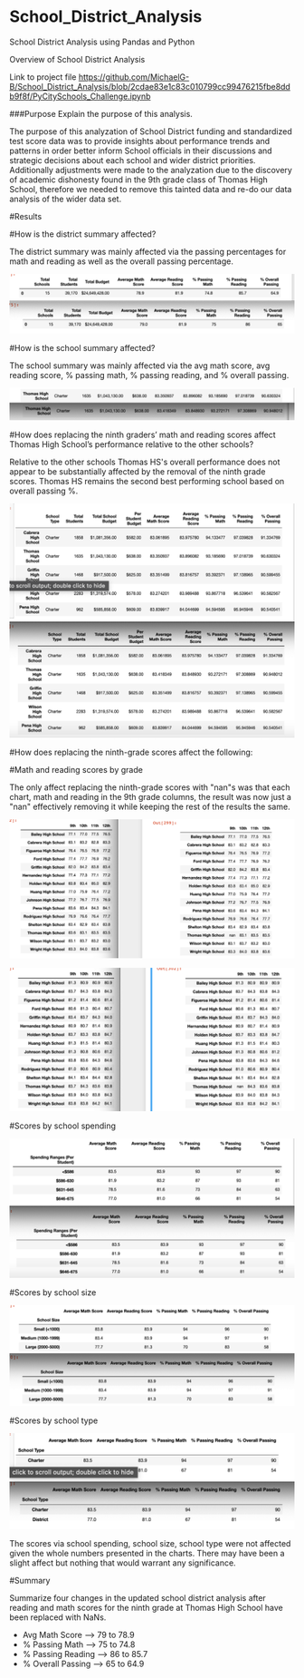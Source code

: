 # School_District_Analysis

School District Analysis using Pandas and Python

Overview of School District Analysis

Link to project file
https://github.com/MichaelG-B/School_District_Analysis/blob/2cdae83e1c83c010799cc99476215fbe8ddb9f8f/PyCitySchools_Challenge.ipynb

###Purpose
Explain the purpose of this analysis.

The purpose of this analyzation of School District funding and standardized test score data was to provide insights about performance trends and patterns in order better inform School officials in their discussions and strategic decisions about each school and wider district priorities. Additionally adjustments were made to the analyzation due to the discovery of academic dishonesty found in the 9th grade class of Thomas High School, therefore we needed to remove this tainted data and re-do our data analysis of the wider data set.

#Results

#How is the district summary affected?

The district summary was mainly affected via the passing percentages for math and reading as well as the overall passing percentage.

![PNg 1.districtsum](https://github.com/MichaelG-B/School_District_Analysis/blob/2cdae83e1c83c010799cc99476215fbe8ddb9f8f/Summary%20School%20District%20Analysis-Aff.png)

#How is the school summary affected?

The school summary was mainly affected via the avg math score, avg reading score, % passing math, % passing reading, and % overall passing. 

![PNg 1.Schoolsum](https://github.com/MichaelG-B/School_District_Analysis/blob/2cdae83e1c83c010799cc99476215fbe8ddb9f8f/SS%20Challenge%20vs%20Reg%20School%20Sum%20Affect.png)

#How does replacing the ninth graders’ math and reading scores affect Thomas High School’s performance relative to the other schools?

Relative to the other schools Thomas HS's overall performance does not appear to be substantially affected by the removal of the ninth grade scores. Thomas HS remains the second best performing school based on overall passing %.

![PNg 1.Performance](https://github.com/MichaelG-B/School_District_Analysis/blob/2cdae83e1c83c010799cc99476215fbe8ddb9f8f/Screen%20Shot%202022-07-15%20at%208.26.50%20AM.png)

#How does replacing the ninth-grade scores affect the following:

#Math and reading scores by grade

The only affect replacing the ninth-grade scores with "nan"s was that each chart, math and reading in the 9th grade columns, the result was now just a "nan" effectively removing it while keeping the rest of the results the same.

![PNg 1.math](https://github.com/MichaelG-B/School_District_Analysis/blob/2cdae83e1c83c010799cc99476215fbe8ddb9f8f/Math%20scores%20by%20grade-aff.png)

![PNg 1.reading](https://github.com/MichaelG-B/School_District_Analysis/blob/2cdae83e1c83c010799cc99476215fbe8ddb9f8f/Reading%20scores%20by%20grade%20-Aff.png)

#Scores by school spending

![PNg 1.spending](https://github.com/MichaelG-B/School_District_Analysis/blob/2cdae83e1c83c010799cc99476215fbe8ddb9f8f/Scores%20by%20school%20spending-Aff.png)

#Scores by school size

![PNg 1.size](https://github.com/MichaelG-B/School_District_Analysis/blob/2cdae83e1c83c010799cc99476215fbe8ddb9f8f/Scores%20by%20school%20size-Aff.png)

#Scores by school type

![PNg type](https://github.com/MichaelG-B/School_District_Analysis/blob/2cdae83e1c83c010799cc99476215fbe8ddb9f8f/Scores%20by%20school%20type-Aff.png)

The scores via school spending, school size, school type were not affected given the whole numbers presented in the charts. There may have been a slight affect but nothing that would warrant any significance.

#Summary

Summarize four changes in the updated school district analysis after reading and math scores for the ninth grade at Thomas High School have been replaced with NaNs.
- Avg Math Score --> 79 to 78.9
- % Passing Math --> 75 to 74.8
- % Passing Reading --> 86 to 85.7
- % Overall Passing --> 65 to 64.9
